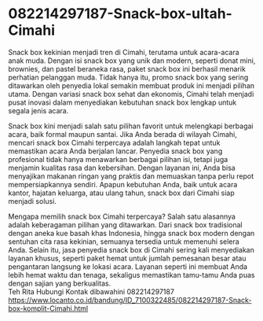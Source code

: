 # 082214297187-Snack-box-ultah-Cimahi
Snack box kekinian menjadi tren di Cimahi, terutama untuk acara-acara anak muda. Dengan isi snack box yang unik dan modern, seperti donat mini, brownies, dan pastel beraneka rasa, paket snack box ini berhasil menarik perhatian pelanggan muda. Tidak hanya itu, promo snack box yang sering ditawarkan oleh penyedia lokal semakin membuat produk ini menjadi pilihan utama. Dengan variasi snack box sehat dan ekonomis, Cimahi telah menjadi pusat inovasi dalam menyediakan kebutuhan snack box lengkap untuk segala jenis acara.  

Snack box kini menjadi salah satu pilihan favorit untuk melengkapi berbagai acara, baik formal maupun santai. Jika Anda berada di wilayah Cimahi, mencari snack box Cimahi terpercaya adalah langkah tepat untuk memastikan acara Anda berjalan lancar. Penyedia snack box yang profesional tidak hanya menawarkan berbagai pilihan isi, tetapi juga menjamin kualitas rasa dan kebersihan. Dengan layanan ini, Anda bisa menyajikan makanan ringan yang praktis dan memuaskan tanpa perlu repot mempersiapkannya sendiri. Apapun kebutuhan Anda, baik untuk acara kantor, hajatan keluarga, atau ulang tahun, snack box dari Cimahi siap menjadi solusi.  

Mengapa memilih snack box Cimahi terpercaya? Salah satu alasannya adalah keberagaman pilihan yang ditawarkan. Dari snack box tradisional dengan aneka kue basah khas Indonesia, hingga snack box modern dengan sentuhan cita rasa kekinian, semuanya tersedia untuk memenuhi selera Anda. Selain itu, jasa penyedia snack box di Cimahi sering kali menyediakan layanan khusus, seperti paket hemat untuk jumlah pemesanan besar atau pengantaran langsung ke lokasi acara. Layanan seperti ini membuat Anda lebih hemat waktu dan tenaga, sekaligus memastikan tamu-tamu Anda puas dengan sajian yang berkualitas.  
Teh Rita
Hubungi Kontak dibawahini
082214297187
https://www.locanto.co.id/bandung/ID_7100322485/082214297187-Snack-box-komplit-Cimahi.html
